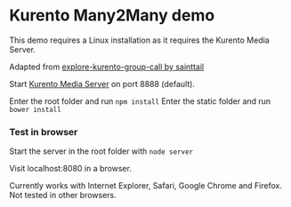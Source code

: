 # Kurento Many2Many demo

This demo requires a Linux installation as it requires the Kurento Media Server.

Adapted from [explore-kurento-group-call by sainttail](https://github.com/sainttail/explore-kurento-group-call)

Start [Kurento Media Server](https://www.kurento.org/docs/current/installation_guide.html) on port 8888 (default).

Enter the root folder and run `npm install`
Enter the static folder and run `bower install`

### Test in browser

Start the server in the root folder with `node server`

Visit localhost:8080 in a browser.

Currently works with Internet Explorer, Safari, Google Chrome and Firefox. Not tested in other browsers.